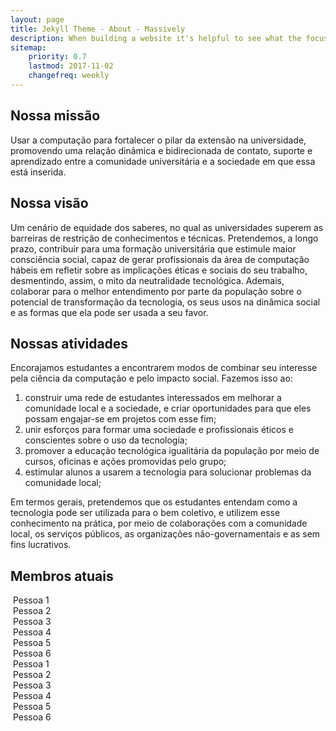 ```yaml
---
layout: page
title: Jekyll Theme - About - Massively
description: When building a website it's helpful to see what the focus of your site is. This page is an example of how to show a website's focus.
sitemap:
    priority: 0.7
    lastmod: 2017-11-02
    changefreq: weekly
---
```

## Nossa missão

Usar a computação para fortalecer o pilar da extensão na universidade, promovendo uma relação dinâmica e bidirecionada de contato, suporte e aprendizado entre a comunidade universitária e a sociedade em que essa está inserida.

## Nossa visão

Um cenário de equidade dos saberes, no qual as universidades superem as barreiras de restrição de conhecimentos e técnicas. Pretendemos, a longo prazo, contribuir para uma formação universitária que estimule maior consciência social, capaz de gerar profissionais da área de computação hábeis em refletir sobre as implicações éticas e sociais do seu trabalho, desmentindo, assim, o mito da neutralidade tecnológica. Ademais, colaborar para o melhor entendimento por parte da população sobre o potencial de transformação da tecnologia, os seus usos na dinâmica social e as formas que ela pode ser usada a seu favor.

## Nossas atividades

Encorajamos estudantes a encontrarem modos de combinar seu interesse pela ciência da computação e pelo impacto social. Fazemos isso ao:

1. construir uma rede de estudantes interessados em melhorar a comunidade local e a sociedade, e criar oportunidades para que eles possam engajar-se em projetos com esse fim;
2. unir esforços para formar uma sociedade e profissionais éticos e conscientes sobre o uso da tecnologia;
3. promover a educação tecnológica igualitária da população por meio de cursos, oficinas e ações promovidas pelo grupo;
4. estimular alunos a usarem a tecnologia para solucionar problemas da comunidade local;

<div class="box">
  <p>
  Em termos gerais, pretendemos que os estudantes entendam como a tecnologia pode ser utilizada para o bem coletivo, e utilizem esse conhecimento na prática, por meio de colaborações com a comunidade local, os serviços públicos, as organizações não-governamentais e as sem fins lucrativos.
  </p>
</div>

## Membros atuais

<div class="box alt">
	<div class="row 50% uniform">
		<div class="2u">
			<span class="image fit"><img src="{{ "/images/pic02.jpg" | absolute_url }}" alt="" /></span>
			Pessoa 1
		</div>
		<div class="2u">
			<span class="image fit"><img src="{{ "/images/pic02.jpg" | absolute_url }}" alt="" /></span>
			Pessoa 2
		</div>
		<div class="2u">
			<span class="image fit"><img src="{{ "/images/pic02.jpg" | absolute_url }}" alt="" /></span>
			Pessoa 3
		</div>
		<div class="2u">
			<span class="image fit"><img src="{{ "/images/pic02.jpg" | absolute_url }}" alt="" /></span>
			Pessoa 4
		</div>
		<div class="2u">
			<span class="image fit"><img src="{{ "/images/pic02.jpg" | absolute_url }}" alt="" /></span>
			Pessoa 5
		</div>
		<div class="2u$">
			<span class="image fit"><img src="{{ "/images/pic02.jpg" | absolute_url }}" alt="" /></span>
			Pessoa 6
		</div>
		<div class="2u">
			<span class="image fit"><img src="{{ "/images/pic02.jpg" | absolute_url }}" alt="" /></span>
			Pessoa 1
		</div>
		<div class="2u">
			<span class="image fit"><img src="{{ "/images/pic02.jpg" | absolute_url }}" alt="" /></span>
			Pessoa 2
		</div>
		<div class="2u">
			<span class="image fit"><img src="{{ "/images/pic02.jpg" | absolute_url }}" alt="" /></span>
			Pessoa 3
		</div>
		<div class="2u">
			<span class="image fit"><img src="{{ "/images/pic02.jpg" | absolute_url }}" alt="" /></span>
			Pessoa 4
		</div>
		<div class="2u">
			<span class="image fit"><img src="{{ "/images/pic02.jpg" | absolute_url }}" alt="" /></span>
			Pessoa 5
		</div>
		<div class="2u$">
			<span class="image fit"><img src="{{ "/images/pic02.jpg" | absolute_url }}" alt="" /></span>
			Pessoa 6
		</div>
	</div>
</div>
